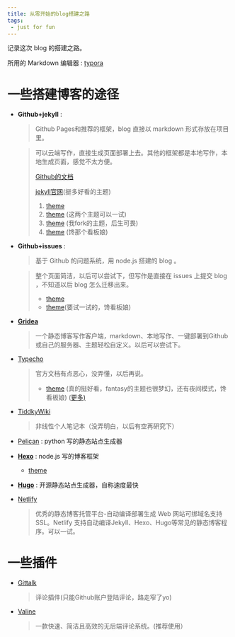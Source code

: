 ```yaml
---
title: 从零开始的blog搭建之路
tags:
 - just for fun
---
```


记录这次 blog 的搭建之路。

所用的 Markdown 编辑器 : [typora](https://www.typora.io/)

# 一些搭建博客的途径

- **Github+jekyll** : 

  > Github Pages和推荐的框架，blog 直接以 markdown 形式存放在项目里。

  > 可以云端写作，直接生成页面部署上去。其他的框架都是本地写作，本地生成页面，感觉不太方便。
  >
  > [Github的文档](https://help.github.com/en/github/working-with-github-pages) 
  >
  > [jekyll官网](https://www.jekyll.com.cn/ )(挺多好看的主题)
  >
  > 1. [theme](https://github.com/mzlogin/mzlogin.github.io ) 
  > 2. [theme](https://github.com/DONGChuan/Yummy-Jekyll)  (这两个主题可以一试)
  > 3. [theme](https://github.com/wu-kan/wu-kan.github.io ) (我fork的主题，后生可畏)
  > 4. [theme](https://github.com/Drinkwang/drinkwang.github.io  ) (馋那个看板娘)                

- **Github+issues** : 

  > 基于 Github 的问题系统，用 node.js 搭建的 blog 。

  > 整个页面简洁，以后可以尝试下，但写作是直接在 issues 上提交 blog ，不知道以后 blog 怎么迁移出来。
  >
  > - [theme]( http://martin-liu.github.io/#/)
  >- [theme](https://github.com/Drinkwang/drinkwang.github.io )(要试一试的，馋看板娘)
  
- [**Gridea**]( https://gridea.dev/) 

  >  一个静态博客写作客户端，markdown、本地写作、一键部署到Github 或自己的服务器、主题轻松自定义。以后可以尝试下。

- [Typecho](http://typecho.org/)

  > 官方文档有点恶心，没弄懂，以后再说。
  >
  > - [theme]( https://github.com/Dreamer-Paul/Single ) (真的挺好看，fantasy的主题也很梦幻，还有夜间模式，馋看板娘) ([更多)]( https://paul.ren/)

- [TiddkyWiki](https://tiddlywiki.com/) 

  > 非线性个人笔记本（没弄明白，以后有空再研究下）

- [Pelican](https://blog.getpelican.com/) : python 写的静态站点生成器

- [**Hexo**](https://hexo.io/zh-cn/) : node.js 写的博客框架

  - [theme](https://github.com/theme-next/hexo-theme-next) 

- [**Hugo**]( https://gohugo.io/) : 开源静态站点生成器，自称速度最快

- [Netlify](https://www.netlify.com/) 

  > 优秀的静态博客托管平台-自动编译部署生成 Web 网站可绑域名支持 SSL。Netlify 支持自动编译Jekyll、Hexo、Hugo等常见的静态博客程序。可以一试。



# 一些插件

- [Gittalk](https://gitalk.github.io/)

  > 评论插件(只能Github账户登陆评论，路走窄了yo)

- [Valine](https://valine.js.org/)

  > 一款快速、简洁且高效的无后端评论系统。(推荐使用）